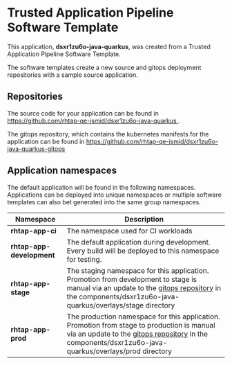 # Trusted Application Pipeline Software Template

This application, **dsxr1zu6o-java-quarkus**, was created from a Trusted Application Pipeline Software Template.

The software templates create a new source and gitops deployment repositories with a sample source application. 

## Repositories

The source code for your application can be found in [https://github.com/rhtap-qe-jsmid/dsxr1zu6o-java-quarkus ](https://github.com/rhtap-qe-jsmid/dsxr1zu6o-java-quarkus ).
 
The gitops repository, which contains the kubernetes manifests for the application can be found in 
[https://github.com/rhtap-qe-jsmid/dsxr1zu6o-java-quarkus-gitops ](https://github.com/rhtap-qe-jsmid/dsxr1zu6o-java-quarkus-gitops ) 

## Application namespaces 

The default application will be found in the following namespaces. Applications can be deployed into unique namespaces or multiple software templates can also bet generated into the same group namespaces.  

|  Namespace   |  Description   |  
| -------- | -------- |
| **rhtap-app-ci** | The namespace used for CI workloads |
| **rhtap-app-development** | The default application during development. Every build will be deployed to this namespace for testing. |
| **rhtap-app-stage** | The staging namespace for this application. Promotion from development to stage is manual via an update to the [gitops repository](https://github.com/rhtap-qe-jsmid/dsxr1zu6o-java-quarkus-gitops ) in the components/dsxr1zu6o-java-quarkus/overlays/stage directory |
| **rhtap-app-prod** | The production namespace for this application. Promotion from stage to production is manual via an update to the [gitops repository](https://github.com/rhtap-qe-jsmid/dsxr1zu6o-java-quarkus-gitops ) in the components/dsxr1zu6o-java-quarkus/overlays/prod directory |